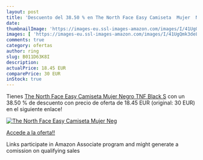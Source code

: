 ```yaml
---
layout: post
title: 'Descuento del 38.50 % en The North Face Easy Camiseta  Mujer  Neg'
date: 
thumbnailImage: 'https://images-eu.ssl-images-amazon.com/images/I/41UgQmk3deL._SL200_.jpg'
images: [ 'https://images-eu.ssl-images-amazon.com/images/I/41UgQmk3deL._SL200_.jpg' ]
comments: true
category: ofertas
author: ring
slug: B011D63K8I
description:
actualPrice: 18.45 EUR
comparePrice: 30 EUR
inStock: true
---
```


Tienes [The North Face Easy Camiseta  Mujer  Negro  TNF Black   S](https://www.amazon.es/dp/B011D63K8I/?tag=tolees-21) con un 38.50 % de descuento con precio de oferta de 18.45 EUR (original: 30 EUR) en el siguiente enlace!

[![The North Face Easy Camiseta  Mujer  Neg](https://images-eu.ssl-images-amazon.com/images/I/41UgQmk3deL._SL200_.jpg)](https://www.amazon.es/dp/B011D63K8I/?tag=tolees-21)

[Accede a la oferta!!](https://www.amazon.es/dp/B011D63K8I/?tag=tolees-21)

Links participate in Amazon Associate program and might generate a comission on qualifying sales


